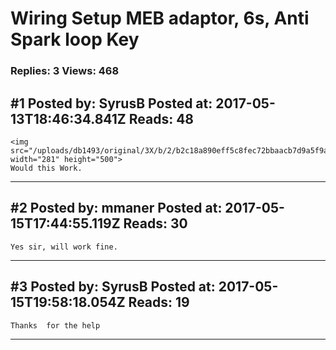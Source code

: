 # Wiring Setup MEB adaptor, 6s, Anti Spark loop Key

### Replies: 3 Views: 468

## \#1 Posted by: SyrusB Posted at: 2017-05-13T18:46:34.841Z Reads: 48

```
<img src="/uploads/db1493/original/3X/b/2/b2c18a890eff5c8fec72bbaacb7d9a5f9a2c7c61.jpg" width="281" height="500">
Would this Work.
```

---
## \#2 Posted by: mmaner Posted at: 2017-05-15T17:44:55.119Z Reads: 30

```
Yes sir, will work fine.
```

---
## \#3 Posted by: SyrusB Posted at: 2017-05-15T19:58:18.054Z Reads: 19

```
Thanks  for the help
```

---
